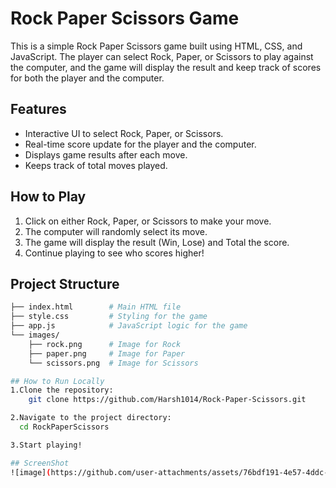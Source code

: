 # Rock Paper Scissors Game

This is a simple Rock Paper Scissors game built using HTML, CSS, and JavaScript. The player can select Rock, Paper, or Scissors to play against the computer, and the game will display the result and keep track of scores for both the player and the computer.

## Features

- Interactive UI to select Rock, Paper, or Scissors.
- Real-time score update for the player and the computer.
- Displays game results after each move.
- Keeps track of total moves played.


## How to Play

1. Click on either Rock, Paper, or Scissors to make your move.
2. The computer will randomly select its move.
3. The game will display the result (Win, Lose) and Total the score.
4. Continue playing to see who scores higher!

## Project Structure

```bash
├── index.html        # Main HTML file
├── style.css         # Styling for the game
├── app.js            # JavaScript logic for the game
└── images/
    ├── rock.png      # Image for Rock
    ├── paper.png     # Image for Paper
    └── scissors.png  # Image for Scissors

## How to Run Locally
1.Clone the repository:
    git clone https://github.com/Harsh1014/Rock-Paper-Scissors.git

2.Navigate to the project directory:
  cd RockPaperScissors

3.Start playing!

## ScreenShot
![image](https://github.com/user-attachments/assets/76bdf191-4e57-4ddc-989a-dc13032637bd)

